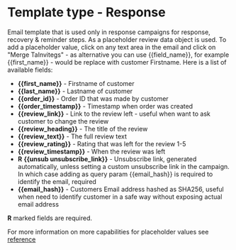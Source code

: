 # Template type - Response

Email template that is used only in response campaigns for  response, recovery & reminder steps. As a placeholder review data object is used. To add a placeholder value, click on any text area in the email and click on "Merge TaInvitegs" - as alternative you can use {{field_name}}, for example {{first_name}} - would be replace with customer Firstname. Here is a list of available fields:
* **{{first_name}}** - Firstname of customer
* **{{last_name}}** - Lastname of customer
* **{{order_id}}** - Order ID that was made by customer
* **{{order_timestamp}}** - Timestamp when order was created
* **{{review_link}}** - Link to the review left - useful when want to ask customer to change the review
* **{{review_heading}}** - The title of the review
* **{{review_text}}** - The full review text 
* **{{review_rating}}** - Rating that was left for the review 1-5
* **{{review_timestamp}}** - When the review was left
* **R** **{{unsub unsubscribe_link}}** - Unsubscribe link, generated automatically, unless setting a custom unsubscribe link in the campaign. In which case adding as query param {{email_hash}} is required to identify the email, required
* **{{email_hash}}** - Customers Email address hashed as SHA256, useful when need to identify customer in a safe way without exposing actual email address

**R** marked fields are required.
    
For more information on more capabilities for placeholder values see 
<a href="https://mailchimp.com/developer/transactional/docs/templates-dynamic-content/" target="_blank">reference</a>
